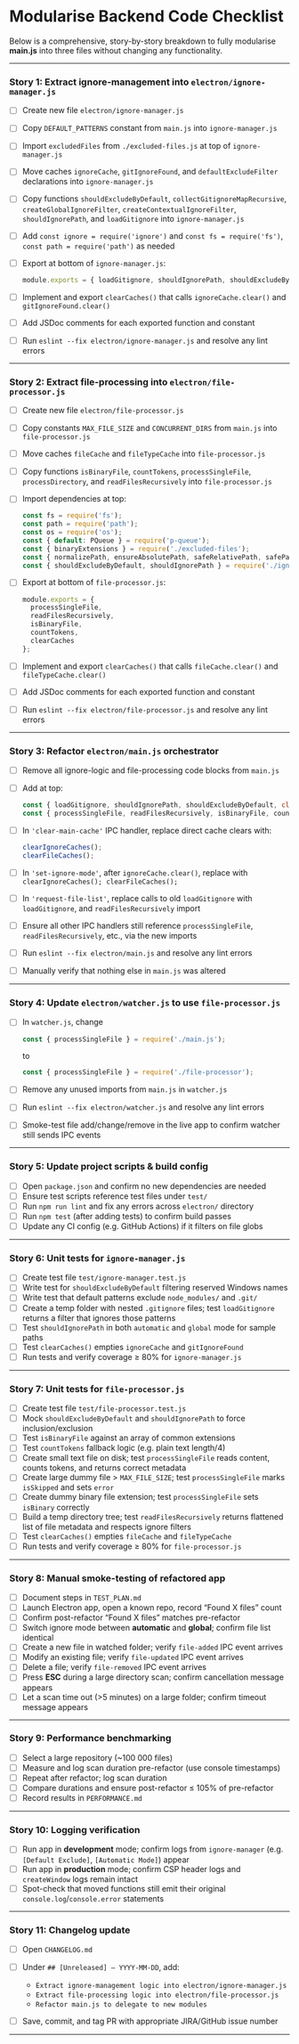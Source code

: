 
# Modularise Backend Code Checklist

Below is a comprehensive, story-by-story breakdown to fully modularise **main.js** into three files without changing any functionality.

---

### Story 1: Extract ignore-management into `electron/ignore-manager.js`

* [ ] Create new file `electron/ignore-manager.js`
* [ ] Copy `DEFAULT_PATTERNS` constant from `main.js` into `ignore-manager.js`
* [ ] Import `excludedFiles` from `./excluded-files.js` at top of `ignore-manager.js`
* [ ] Move caches `ignoreCache`, `gitIgnoreFound`, and `defaultExcludeFilter` declarations into `ignore-manager.js`
* [ ] Copy functions `shouldExcludeByDefault`, `collectGitignoreMapRecursive`, `createGlobalIgnoreFilter`, `createContextualIgnoreFilter`, `shouldIgnorePath`, and `loadGitignore` into `ignore-manager.js`
* [ ] Add `const ignore = require('ignore')` and `const fs = require('fs')`, `const path = require('path')` as needed
* [ ] Export at bottom of `ignore-manager.js`:

  ```js
  module.exports = { loadGitignore, shouldIgnorePath, shouldExcludeByDefault, clearCaches }
  ```
* [ ] Implement and export `clearCaches()` that calls `ignoreCache.clear()` and `gitIgnoreFound.clear()`
* [ ] Add JSDoc comments for each exported function and constant
* [ ] Run `eslint --fix electron/ignore-manager.js` and resolve any lint errors

---

### Story 2: Extract file-processing into `electron/file-processor.js`

* [ ] Create new file `electron/file-processor.js`
* [ ] Copy constants `MAX_FILE_SIZE` and `CONCURRENT_DIRS` from `main.js` into `file-processor.js`
* [ ] Move caches `fileCache` and `fileTypeCache` into `file-processor.js`
* [ ] Copy functions `isBinaryFile`, `countTokens`, `processSingleFile`, `processDirectory`, and `readFilesRecursively` into `file-processor.js`
* [ ] Import dependencies at top:

  ```js
  const fs = require('fs');
  const path = require('path');
  const os = require('os');
  const { default: PQueue } = require('p-queue');
  const { binaryExtensions } = require('./excluded-files');
  const { normalizePath, ensureAbsolutePath, safeRelativePath, safePathJoin, isValidPath } = require('./utils');
  const { shouldExcludeByDefault, shouldIgnorePath } = require('./ignore-manager');
  ```
* [ ] Export at bottom of `file-processor.js`:

  ```js
  module.exports = {
    processSingleFile,
    readFilesRecursively,
    isBinaryFile,
    countTokens,
    clearCaches
  };
  ```
* [ ] Implement and export `clearCaches()` that calls `fileCache.clear()` and `fileTypeCache.clear()`
* [ ] Add JSDoc comments for each exported function and constant
* [ ] Run `eslint --fix electron/file-processor.js` and resolve any lint errors

---

### Story 3: Refactor `electron/main.js` orchestrator

* [ ] Remove all ignore-logic and file-processing code blocks from `main.js`
* [ ] Add at top:

  ```js
  const { loadGitignore, shouldIgnorePath, shouldExcludeByDefault, clearCaches: clearIgnoreCaches } = require('./ignore-manager');
  const { processSingleFile, readFilesRecursively, isBinaryFile, countTokens, clearCaches: clearFileCaches } = require('./file-processor');
  ```
* [ ] In `'clear-main-cache'` IPC handler, replace direct cache clears with:

  ```js
  clearIgnoreCaches();
  clearFileCaches();
  ```
* [ ] In `'set-ignore-mode'`, after `ignoreCache.clear()`, replace with `clearIgnoreCaches(); clearFileCaches();`
* [ ] In `'request-file-list'`, replace calls to old `loadGitignore` with `loadGitignore`, and `readFilesRecursively` import
* [ ] Ensure all other IPC handlers still reference `processSingleFile`, `readFilesRecursively`, etc., via the new imports
* [ ] Run `eslint --fix electron/main.js` and resolve any lint errors
* [ ] Manually verify that nothing else in `main.js` was altered

---

### Story 4: Update `electron/watcher.js` to use `file-processor.js`

* [ ] In `watcher.js`, change

  ```js
  const { processSingleFile } = require('./main.js');
  ```

  to

  ```js
  const { processSingleFile } = require('./file-processor');
  ```
* [ ] Remove any unused imports from `main.js` in `watcher.js`
* [ ] Run `eslint --fix electron/watcher.js` and resolve any lint errors
* [ ] Smoke-test file add/change/remove in the live app to confirm watcher still sends IPC events

---

### Story 5: Update project scripts & build config

* [ ] Open `package.json` and confirm no new dependencies are needed
* [ ] Ensure test scripts reference test files under `test/`
* [ ] Run `npm run lint` and fix any errors across `electron/` directory
* [ ] Run `npm test` (after adding tests) to confirm build passes
* [ ] Update any CI config (e.g. GitHub Actions) if it filters on file globs

---

### Story 6: Unit tests for `ignore-manager.js`

* [ ] Create test file `test/ignore-manager.test.js`
* [ ] Write test for `shouldExcludeByDefault` filtering reserved Windows names
* [ ] Write test that default patterns exclude `node_modules/` and `.git/`
* [ ] Create a temp folder with nested `.gitignore` files; test `loadGitignore` returns a filter that ignores those patterns
* [ ] Test `shouldIgnorePath` in both `automatic` and `global` mode for sample paths
* [ ] Test `clearCaches()` empties `ignoreCache` and `gitIgnoreFound`
* [ ] Run tests and verify coverage ≥ 80% for `ignore-manager.js`

---

### Story 7: Unit tests for `file-processor.js`

* [ ] Create test file `test/file-processor.test.js`
* [ ] Mock `shouldExcludeByDefault` and `shouldIgnorePath` to force inclusion/exclusion
* [ ] Test `isBinaryFile` against an array of common extensions
* [ ] Test `countTokens` fallback logic (e.g. plain text length/4)
* [ ] Create small text file on disk; test `processSingleFile` reads content, counts tokens, and returns correct metadata
* [ ] Create large dummy file > `MAX_FILE_SIZE`; test `processSingleFile` marks `isSkipped` and sets `error`
* [ ] Create dummy binary file extension; test `processSingleFile` sets `isBinary` correctly
* [ ] Build a temp directory tree; test `readFilesRecursively` returns flattened list of file metadata and respects ignore filters
* [ ] Test `clearCaches()` empties `fileCache` and `fileTypeCache`
* [ ] Run tests and verify coverage ≥ 80% for `file-processor.js`

---

### Story 8: Manual smoke-testing of refactored app

* [ ] Document steps in `TEST_PLAN.md`
* [ ] Launch Electron app, open a known repo, record “Found X files” count
* [ ] Confirm post-refactor “Found X files” matches pre-refactor
* [ ] Switch ignore mode between **automatic** and **global**; confirm file list identical
* [ ] Create a new file in watched folder; verify `file-added` IPC event arrives
* [ ] Modify an existing file; verify `file-updated` IPC event arrives
* [ ] Delete a file; verify `file-removed` IPC event arrives
* [ ] Press **ESC** during a large directory scan; confirm cancellation message appears
* [ ] Let a scan time out (>5 minutes) on a large folder; confirm timeout message appears

---

### Story 9: Performance benchmarking

* [ ] Select a large repository (\~100 000 files)
* [ ] Measure and log scan duration pre-refactor (use console timestamps)
* [ ] Repeat after refactor; log scan duration
* [ ] Compare durations and ensure post-refactor ≤ 105% of pre-refactor
* [ ] Record results in `PERFORMANCE.md`

---

### Story 10: Logging verification

* [ ] Run app in **development** mode; confirm logs from `ignore-manager` (e.g. `[Default Exclude]`, `[Automatic Mode]`) appear
* [ ] Run app in **production** mode; confirm CSP header logs and `createWindow` logs remain intact
* [ ] Spot-check that moved functions still emit their original `console.log`/`console.error` statements

---

### Story 11: Changelog update

* [ ] Open `CHANGELOG.md`
* [ ] Under `## [Unreleased] – YYYY-MM-DD`, add:

  * `Extract ignore-management logic into electron/ignore-manager.js`
  * `Extract file-processing logic into electron/file-processor.js`
  * `Refactor main.js to delegate to new modules`
* [ ] Save, commit, and tag PR with appropriate JIRA/GitHub issue number

---

